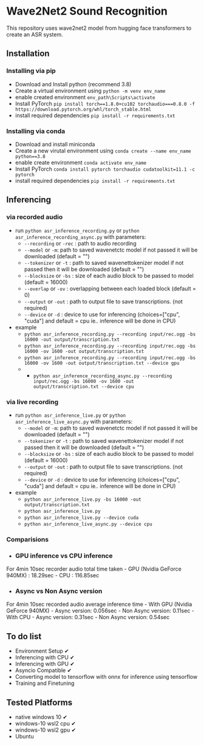 # Wave2Net2 Sound Recognition

This repository uses wave2net2 model from hugging face transformers to create an ASR system.

## Installation

### Installing via pip
- Download and Install python (recommend 3.8)
- Create a virtual environment using `python -m venv env_name`
- enable created environment `env_path\Scripts\activate`
- Install PyTorch `pip install torch==1.8.0+cu102 torchaudio===0.8.0 -f https://download.pytorch.org/whl/torch_stable.html`
- install required dependencies `pip install -r requirements.txt`

### Installing via conda
- Download and install miniconda
- Create a new virutal environment using `conda create --name env_name python==3.8`
- enable create environment `conda activate env_name`
- Install PyTorch `conda install pytorch torchaudio cudatoolkit=11.1 -c pytorch`
- install required dependencies `pip install -r requirements.txt`

## Inferencing
### via recorded audio
- run  `python asr_inference_recording.py` or `python asr_inference_recording_async.py` with parameters:
    - `--recording` or `-rec` : path to audio recording
    - `--model` or `-m`: path to saved wavenetctc model if not passed it will be downloaded (default = "")
    - `--tokenizer` or `-t` : path to saved wavenettokenizer model if not passed then it will be downloaded (default = "")
    - `--blocksize` or `-bs` : size of each audio block to be passed to model (default = 16000)
    - `--overlap` or `-ov` : overlapping between each loaded block (default = 0)
    - `--output` or `-out` : path to output file to save transcriptions. (not required)
    - `--device` or `-d` : device to use for inferencing (choices=["cpu", "cuda"] and default = cpu ie.. inference will be done in CPU) 
- example
    - `python asr_inference_recording.py --recording input/rec.ogg -bs 16000 -out output/transcription.txt`
    - `python asr_inference_recording.py --recording input/rec.ogg -bs 16000 -ov 1600 -out output/transcription.txt`
    - `python asr_inference_recording.py --recording input/rec.ogg -bs 16000 -ov 1600 -out output/transcription.txt --device gpu`
    - - `python asr_inference_recording_async.py --recording input/rec.ogg -bs 16000 -ov 1600 -out output/transcription.txt --device cpu`

### via live recording
- run  `python asr_inference_live.py` or `python asr_inference_live_async.py` with parameters:
    - `--model` or `-m`: path to saved wavenetctc model if not passed it will be downloaded (default = "")
    - `--tokenizer` or `-t` : path to saved wavenettokenizer model if not passed then it will be downloaded (default = "")
    - `--blocksize` or `-bs` : size of each audio block to be passed to model (default = 16000)
    - `--output` or `-out` : path to output file to save transcriptions. (not required)
    - `--device` or `-d` : device to use for inferencing (choices=["cpu", "cuda"] and default = cpu ie.. inference will be done in CPU) 
- example
    - `python asr_inference_live.py -bs 16000 -out output/transcription.txt`
    - `python asr_inference_live.py`
    - `python asr_inference_live.py --device cuda`
    - `python asr_inference_live_async.py --device cpu`

### Comparisions
- ### GPU inference vs CPU inference
For 4min 10sec recorder audio total time taken
    - GPU (Nvidia GeForce 940MX) : 18.29sec
    - CPU : 116.85sec
- ### Async vs Non Async version
For 4min 10sec recorded audio average inference time
    - With GPU (Nvidia GeForce 940MX)
        - Async version: 0.056sec
        - Non Async version: 0.11sec
    - With CPU
        - Async version: 0.31sec
        - Non Async version: 0.54sec

## To do list
- Environment Setup ✔
- Inferencing with CPU ✔
- Inferencing with GPU ✔
- Asyncio Compatible ✔
- Converting model to tensorflow with onnx for inference using tensorflow
- Training and Finetuning

## Tested Platforms
- native windows 10 ✔
- windows-10 wsl2 cpu ✔
- windows-10 wsl2 gpu ✔
- Ubuntu
